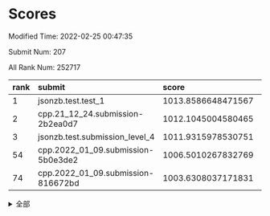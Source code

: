 # Scores

Modified Time: 2022-02-25 00:47:35

Submit Num: 207

All Rank Num: 252717

| rank |               submit               |       score        |       sigma        | pk_num |
| :--- | :--------------------------------- | :----------------- | :----------------- | :----- |
| 1    | jsonzb.test.test_1                 | 1013.8586648471567 | 0.8184028282772834 | 4882   |
| 2    | cpp.21_12_24.submission-2b2ea0d7   | 1012.1045004580465 | 0.7939179712691765 | 4879   |
| 3    | jsonzb.test.submission_level_4     | 1011.9315978530751 | 0.7824466528230383 | 4882   |
| 54   | cpp.2022_01_09.submission-5b0e3de2 | 1006.5010267832769 | 0.7290773369955441 | 4891   |
| 74   | cpp.2022_01_09.submission-816672bd | 1003.6308037171831 | 0.7050117699127278 | 4885   |


<details>
<summary>全部</summary>

| rank |                 submit                 |       score        |       sigma        | pk_num |
| :--- | :------------------------------------- | :----------------- | :----------------- | :----- |
| 1    | jsonzb.test.test_1                     | 1013.8586648471567 | 0.8184028282772834 | 4882   |
| 2    | cpp.21_12_24.submission-2b2ea0d7       | 1012.1045004580465 | 0.7939179712691765 | 4879   |
| 3    | jsonzb.test.submission_level_4         | 1011.9315978530751 | 0.7824466528230383 | 4882   |
| 4    | gobigger.level_3.submission_level_3_40 | 1011.4902006584161 | 0.7673622981667674 | 4888   |
| 5    | gobigger.level_3.submission_level_3_15 | 1011.1291401128516 | 0.759719390583866  | 4886   |
| 6    | gobigger.level_3.submission_level_3_38 | 1011.107971822243  | 0.768683875469397  | 4883   |
| 7    | gobigger.level_3.submission_level_3_34 | 1011.0736330008767 | 0.770382960829551  | 4885   |
| 8    | gobigger.level_3.submission_level_3_0  | 1011.066679167593  | 0.7472835724834644 | 4880   |
| 9    | gobigger.level_3.submission_level_3_30 | 1010.974327725223  | 0.7462493480689311 | 4880   |
| 10   | gobigger.level_3.submission_level_3_37 | 1010.8192941102859 | 0.7669807825362943 | 4883   |
| 11   | gobigger.level_3.submission_level_3_45 | 1010.7889051158937 | 0.7950121789348538 | 4887   |
| 12   | gobigger.level_3.submission_level_3_27 | 1010.7705879130032 | 0.7445870924545902 | 4887   |
| 13   | gobigger.level_3.submission_level_3_1  | 1010.7661486313566 | 0.7509358781268557 | 4881   |
| 14   | gobigger.level_3.submission_level_3_21 | 1010.6933426515221 | 0.7484876520530798 | 4882   |
| 15   | gobigger.level_3.submission_level_3_3  | 1010.2930033658716 | 0.7638862817025024 | 4880   |
| 16   | gobigger.level_3.submission_level_3_36 | 1010.2796842953398 | 0.7538305201696044 | 4878   |
| 17   | gobigger.level_3.submission_level_3_20 | 1010.2784626381815 | 0.7517213424328291 | 4874   |
| 18   | gobigger.level_3.submission_level_3_2  | 1010.2437578638519 | 0.7497856888422778 | 4880   |
| 19   | gobigger.level_3.submission_level_3_11 | 1010.2122163470274 | 0.781777161056273  | 4883   |
| 20   | gobigger.level_3.submission_level_3_7  | 1010.1756360810389 | 0.7640902788884856 | 4885   |
| 21   | gobigger.level_3.submission_level_3_41 | 1010.1672380117849 | 0.7603523345036054 | 4887   |
| 22   | gobigger.level_3.submission_level_3_35 | 1010.1073776992764 | 0.7867383057536654 | 4884   |
| 23   | gobigger.level_3.submission_level_3_25 | 1010.0206756507324 | 0.7513480775151543 | 4884   |
| 24   | gobigger.level_3.submission_level_3_24 | 1009.9756258387886 | 0.7475317225126334 | 4883   |
| 25   | gobigger.level_3.submission_level_3_4  | 1009.8941302648128 | 0.756068586906641  | 4888   |
| 26   | gobigger.level_3.submission_level_3_46 | 1009.8888629804267 | 0.7504923584458072 | 4885   |
| 27   | gobigger.level_3.submission_level_3_33 | 1009.8821301344697 | 0.7580336246237025 | 4885   |
| 28   | gobigger.level_3.submission_level_3_10 | 1009.8729546988794 | 0.7718082346299386 | 4880   |
| 29   | gobigger.level_3.submission_level_3_43 | 1009.8151064390536 | 0.7608532398315566 | 4889   |
| 30   | gobigger.level_3.submission_level_3_12 | 1009.6591509960324 | 0.7629422146321702 | 4879   |
| 31   | gobigger.level_3.submission_level_3_42 | 1009.6568474945267 | 0.7451328069324387 | 4881   |
| 32   | gobigger.level_3.submission_level_3_47 | 1009.6548467694834 | 0.7578447635995926 | 4884   |
| 33   | gobigger.level_3.submission_level_3_28 | 1009.6053072679015 | 0.7600945373634809 | 4886   |
| 34   | gobigger.level_3.submission_level_3_9  | 1009.5374064487343 | 0.7441502753539537 | 4880   |
| 35   | gobigger.level_3.submission_level_3_32 | 1009.510540010852  | 0.7518617559451256 | 4884   |
| 36   | gobigger.level_3.submission_level_3_13 | 1009.4393297829762 | 0.7660245119748575 | 4881   |
| 37   | gobigger.level_3.submission_level_3_19 | 1009.4220547349672 | 0.7513604111850023 | 4885   |
| 38   | gobigger.level_3.submission_level_3_6  | 1009.3239835850738 | 0.7410586690816894 | 4884   |
| 39   | gobigger.level_3.submission_level_3_39 | 1009.2579688371533 | 0.7491618158496337 | 4885   |
| 40   | gobigger.level_3.submission_level_3_17 | 1009.2307584107056 | 0.7484516246138874 | 4886   |
| 41   | gobigger.level_3.submission_level_3_29 | 1009.1747269415271 | 0.7368652760692895 | 4885   |
| 42   | gobigger.level_3.submission_level_3_48 | 1009.1159421345759 | 0.7470348838171391 | 4887   |
| 43   | gobigger.level_3.submission_level_3_18 | 1009.1010741824101 | 0.7246150604401403 | 4880   |
| 44   | gobigger.level_3.submission_level_3_23 | 1009.056954086217  | 0.7381828107675595 | 4883   |
| 45   | gobigger.level_3.submission_level_3_14 | 1009.0262853927464 | 0.7644044126417151 | 4887   |
| 46   | gobigger.level_3.submission_level_3_5  | 1008.9635317902577 | 0.7461773123998867 | 4886   |
| 47   | gobigger.level_3.submission_level_3_31 | 1008.9307047440622 | 0.7656487690682684 | 4884   |
| 48   | gobigger.level_3.submission_level_3_49 | 1008.7543794997302 | 0.7510297758184784 | 4884   |
| 49   | gobigger.level_3.submission_level_3_16 | 1008.6885111467417 | 0.7573525864741391 | 4889   |
| 50   | gobigger.level_3.submission_level_3_44 | 1008.6550156291829 | 0.752084766673774  | 4885   |
| 51   | gobigger.level_3.submission_level_3_26 | 1008.5599638502096 | 0.7604432455639956 | 4881   |
| 52   | gobigger.level_3.submission_level_3_22 | 1008.4698425336782 | 0.7478633254211545 | 4882   |
| 53   | gobigger.level_3.submission_level_3_8  | 1008.2618093431041 | 0.7352887717514972 | 4880   |
| 54   | cpp.2022_01_09.submission-5b0e3de2     | 1006.5010267832769 | 0.7290773369955441 | 4891   |
| 55   | gobigger.level_1.submission_level_1_31 | 1005.124243576705  | 0.716170119354922  | 4884   |
| 56   | gobigger.level_1.submission_level_1_34 | 1005.026104100077  | 0.7195405646570856 | 4884   |
| 57   | gobigger.level_1.submission_level_1_29 | 1004.6810624190824 | 0.7292380548839544 | 4882   |
| 58   | gobigger.level_1.submission_level_1_39 | 1004.4279217870209 | 0.7249720012618623 | 4889   |
| 59   | gobigger.level_1.submission_level_1_32 | 1004.4150504367483 | 0.7280502589521065 | 4887   |
| 60   | gobigger.level_1.submission_level_1_9  | 1004.2221263341306 | 0.7195618446409913 | 4884   |
| 61   | gobigger.level_1.submission_level_1_16 | 1004.1920496342046 | 0.7176499538002946 | 4884   |
| 62   | gobigger.level_1.submission_level_1_30 | 1004.1912589350144 | 0.7222625621587418 | 4882   |
| 63   | gobigger.level_1.submission_level_1_1  | 1004.1433386782891 | 0.7128595666396348 | 4880   |
| 64   | gobigger.level_1.submission_level_1_0  | 1004.1432188441161 | 0.7102843603467242 | 4872   |
| 65   | gobigger.level_1.submission_level_1_45 | 1004.0993252066098 | 0.7173286952427826 | 4886   |
| 66   | gobigger.level_1.submission_level_1_23 | 1003.9844018315641 | 0.7008317216324365 | 4885   |
| 67   | gobigger.level_1.submission_level_1_46 | 1003.845648012869  | 0.70828601810066   | 4885   |
| 68   | gobigger.level_1.submission_level_1_4  | 1003.8422526334508 | 0.7191290675704759 | 4890   |
| 69   | gobigger.level_1.submission_level_1_18 | 1003.8269157448065 | 0.7215229971334135 | 4882   |
| 70   | gobigger.level_1.submission_level_1_42 | 1003.8193602926495 | 0.709032308762182  | 4885   |
| 71   | gobigger.level_1.submission_level_1_6  | 1003.7650261633197 | 0.7224584234201918 | 4889   |
| 72   | gobigger.level_1.submission_level_1_3  | 1003.688172656777  | 0.7123873129512815 | 4881   |
| 73   | gobigger.level_1.submission_level_1_37 | 1003.6436552975968 | 0.7161229115652412 | 4884   |
| 74   | cpp.2022_01_09.submission-816672bd     | 1003.6308037171831 | 0.7050117699127278 | 4885   |
| 75   | gobigger.level_1.submission_level_1_26 | 1003.6056015971504 | 0.7282117778888737 | 4882   |
| 76   | gobigger.level_1.submission_level_1_25 | 1003.5866306944919 | 0.7162310966699362 | 4881   |
| 77   | gobigger.level_1.submission_level_1_22 | 1003.5593777930001 | 0.7138050478632834 | 4884   |
| 78   | gobigger.level_1.submission_level_1_11 | 1003.5593308321452 | 0.7138871842827734 | 4880   |
| 79   | gobigger.level_1.submission_level_1_12 | 1003.5386215148332 | 0.7098642296966282 | 4882   |
| 80   | gobigger.level_1.submission_level_1_47 | 1003.3299462659544 | 0.7209871040855794 | 4881   |
| 81   | gobigger.level_1.submission_level_1_24 | 1003.2812806105972 | 0.7142704264840609 | 4885   |
| 82   | gobigger.level_1.submission_level_1_36 | 1003.2350754506084 | 0.7191115810612944 | 4886   |
| 83   | gobigger.level_1.submission_level_1_7  | 1003.2285473979482 | 0.7087467889538316 | 4886   |
| 84   | gobigger.level_1.submission_level_1_2  | 1003.2042267976886 | 0.7069782198146825 | 4890   |
| 85   | gobigger.level_1.submission_level_1_20 | 1003.192074944421  | 0.7108315708919096 | 4883   |
| 86   | gobigger.level_1.submission_level_1_10 | 1003.18087505866   | 0.7182288089005905 | 4882   |
| 87   | gobigger.level_1.submission_level_1_14 | 1003.0772574263385 | 0.7237172019744018 | 4888   |
| 88   | gobigger.level_1.submission_level_1_8  | 1003.0348971440702 | 0.7148452011220054 | 4885   |
| 89   | gobigger.level_1.submission_level_1_5  | 1003.0283588241997 | 0.7077471043307987 | 4875   |
| 90   | gobigger.level_1.submission_level_1_27 | 1003.0099019745609 | 0.7073500111182159 | 4885   |
| 91   | gobigger.level_1.submission_level_1_35 | 1003.0050771267555 | 0.7212565272001812 | 4882   |
| 92   | gobigger.level_1.submission_level_1_41 | 1003.000294202074  | 0.7132609586849054 | 4882   |
| 93   | gobigger.level_1.submission_level_1_38 | 1002.9821369029646 | 0.7082333789615766 | 4883   |
| 94   | gobigger.level_1.submission_level_1_48 | 1002.9742090964785 | 0.7087142267181483 | 4885   |
| 95   | gobigger.level_1.submission_level_1_13 | 1002.928190800823  | 0.7154688345450898 | 4887   |
| 96   | gobigger.level_1.submission_level_1_19 | 1002.7104711812392 | 0.7080180468446573 | 4881   |
| 97   | gobigger.level_1.submission_level_1_15 | 1002.5825298567656 | 0.7075152545937815 | 4881   |
| 98   | gobigger.level_1.submission_level_1_17 | 1002.4638421881309 | 0.7198047070527519 | 4891   |
| 99   | gobigger.level_1.submission_level_1_49 | 1002.3056376203285 | 0.7062680845709018 | 4883   |
| 100  | gobigger.level_1.submission_level_1_21 | 1002.2987258070572 | 0.7078263978917344 | 4886   |
| 101  | gobigger.level_1.submission_level_1_33 | 1002.1932650431494 | 0.7303859410227602 | 4885   |
| 102  | gobigger.level_1.submission_level_1_28 | 1002.1420790311969 | 0.7074766211777072 | 4880   |
| 103  | gobigger.level_1.submission_level_1_43 | 1002.0548059284857 | 0.7230171114645325 | 4877   |
| 104  | gobigger.level_1.submission_level_1_44 | 1002.0260522164991 | 0.7113050419146182 | 4881   |
| 105  | gobigger.level_1.submission_level_1_40 | 1001.9195389160768 | 0.699959249057614  | 4883   |
| 106  | gobigger.random.submission_random_32   | 997.4801090010405  | 0.7115974073202189 | 4885   |
| 107  | gobigger.random.submission_random_47   | 997.0126379799489  | 0.7083137272362197 | 4889   |
| 108  | gobigger.random.submission_random_41   | 996.9015280873808  | 0.7156445527987509 | 4884   |
| 109  | gobigger.random.submission_random_3    | 996.8663208515318  | 0.713654412484468  | 4877   |
| 110  | gobigger.random.submission_random_1    | 996.7557152360434  | 0.7057594184660355 | 4884   |
| 111  | gobigger.random.submission_random_44   | 996.753803353786   | 0.7150949842779049 | 4888   |
| 112  | gobigger.random.submission_random_30   | 996.7029510233273  | 0.7097235532935692 | 4883   |
| 113  | gobigger.random.submission_random_20   | 996.6977527708391  | 0.715287872461224  | 4878   |
| 114  | gobigger.random.submission_random_42   | 996.6234422385825  | 0.7151787336956575 | 4883   |
| 115  | gobigger.random.submission_random_21   | 996.6178248739695  | 0.701792682726591  | 4883   |
| 116  | gobigger.random.submission_random_2    | 996.5102918786241  | 0.7070883864752358 | 4874   |
| 117  | gobigger.random.submission_random_15   | 996.3620220224886  | 0.7074393776298373 | 4883   |
| 118  | gobigger.random.submission_random_26   | 996.3526872920878  | 0.7025187799095673 | 4884   |
| 119  | gobigger.random.submission_random_19   | 996.3508603434191  | 0.712780949806133  | 4880   |
| 120  | gobigger.random.submission_random_23   | 996.3212461878815  | 0.7182560665488414 | 4881   |
| 121  | gobigger.random.submission_random_5    | 996.2976083469309  | 0.7028935553284291 | 4882   |
| 122  | gobigger.random.submission_random_39   | 996.2604608969206  | 0.7108759439314744 | 4888   |
| 123  | gobigger.random.submission_random_49   | 996.240865389382   | 0.7092096238314336 | 4881   |
| 124  | gobigger.random.submission_random_29   | 996.2343742796968  | 0.7017538170162895 | 4882   |
| 125  | gobigger.random.submission_random_25   | 996.2242310278639  | 0.704463434315475  | 4875   |
| 126  | gobigger.random.submission_random_7    | 996.2202787244133  | 0.7181793205305885 | 4883   |
| 127  | gobigger.random.submission_random_18   | 996.1909478529589  | 0.6987913100346737 | 4885   |
| 128  | gobigger.random.submission_random_37   | 996.173573988732   | 0.7043545889271977 | 4882   |
| 129  | gobigger.random.submission_random_36   | 996.0890719072206  | 0.7109901462903172 | 4883   |
| 130  | gobigger.random.submission_random_35   | 996.0753476831235  | 0.7075490646011501 | 4884   |
| 131  | gobigger.random.submission_random_48   | 996.0546059051326  | 0.7042554789222378 | 4881   |
| 132  | gobigger.random.submission_random_33   | 996.0487830655512  | 0.7206567668494482 | 4887   |
| 133  | gobigger.random.submission_random_6    | 996.0094179098569  | 0.7181831250805316 | 4878   |
| 134  | gobigger.random.submission_random_34   | 995.9130934783035  | 0.7077902351096733 | 4882   |
| 135  | gobigger.random.submission_random_22   | 995.8921853831628  | 0.7093682044152373 | 4889   |
| 136  | gobigger.random.submission_random_24   | 995.8826239333391  | 0.7137732187464275 | 4884   |
| 137  | gobigger.random.submission_random_12   | 995.708699351821   | 0.702875353718531  | 4884   |
| 138  | gobigger.random.submission_random_28   | 995.6773563710049  | 0.7208312841958828 | 4880   |
| 139  | gobigger.random.submission_random_13   | 995.6737821421741  | 0.709043967617681  | 4883   |
| 140  | gobigger.random.submission_random_17   | 995.6669078392235  | 0.7103529392947588 | 4888   |
| 141  | gobigger.random.submission_random_46   | 995.560337461633   | 0.6992208044934535 | 4881   |
| 142  | gobigger.random.submission_random_45   | 995.5355212162524  | 0.7146010309280607 | 4882   |
| 143  | gobigger.random.submission_random_8    | 995.4996262291581  | 0.7236795531619037 | 4883   |
| 144  | gobigger.random.submission_random_43   | 995.4706675873373  | 0.7163038198461795 | 4886   |
| 145  | gobigger.random.submission_random_9    | 995.4346874538868  | 0.6964690789306719 | 4884   |
| 146  | gobigger.random.submission_random_0    | 995.4178518512111  | 0.7185071112295196 | 4881   |
| 147  | gobigger.random.submission_random_16   | 995.3808953789164  | 0.7133236225661183 | 4882   |
| 148  | gobigger.random.submission_random_4    | 995.2798291375426  | 0.7166575046890818 | 4880   |
| 149  | gobigger.random.submission_random_11   | 995.1458341306667  | 0.7163695571057775 | 4882   |
| 150  | gobigger.random.submission_random_14   | 995.1276811706387  | 0.7087809242061653 | 4886   |
| 151  | gobigger.random.submission_random_38   | 995.1070957319059  | 0.7171830305544629 | 4883   |
| 152  | gobigger.random.submission_random_10   | 995.0902534474187  | 0.7229628051571981 | 4884   |
| 153  | gobigger.random.submission_random_40   | 995.0867097868277  | 0.700977887443631  | 4883   |
| 154  | gobigger.random.submission_random_27   | 995.0538511854148  | 0.7265611489429222 | 4884   |
| 155  | gobigger.random.submission_random_31   | 994.456450957286   | 0.7208469920778557 | 4883   |
| 156  | gobigger.level_2.submission_level_2_1  | 994.4393573431109  | 0.7259113428381802 | 4888   |
| 157  | gobigger.level_2.submission_level_2_3  | 993.7294029543241  | 0.7431768558042737 | 4885   |
| 158  | gobigger.level_2.submission_level_2_20 | 993.6847814048671  | 0.7268287746359999 | 4884   |
| 159  | gobigger.level_2.submission_level_2_7  | 993.6376701927222  | 0.7416486587177525 | 4883   |
| 160  | gobigger.level_2.submission_level_2_37 | 993.5196189775982  | 0.7326932302511289 | 4882   |
| 161  | gobigger.level_2.submission_level_2_22 | 993.4904318327596  | 0.7405142938087989 | 4883   |
| 162  | gobigger.level_2.submission_level_2_44 | 993.3252313504859  | 0.7357060198846553 | 4877   |
| 163  | gobigger.level_2.submission_level_2_18 | 993.2818527051976  | 0.7340026533232966 | 4890   |
| 164  | gobigger.level_2.submission_level_2_48 | 993.2352990230092  | 0.7346527308893719 | 4882   |
| 165  | gobigger.level_2.submission_level_2_27 | 993.2135081124947  | 0.7419070522456875 | 4885   |
| 166  | gobigger.level_2.submission_level_2_16 | 993.1230576670083  | 0.7414301235577435 | 4883   |
| 167  | gobigger.level_2.submission_level_2_49 | 993.1063155344334  | 0.7343044609830334 | 4884   |
| 168  | gobigger.level_2.submission_level_2_5  | 993.0960456173642  | 0.7260451910899398 | 4886   |
| 169  | gobigger.level_2.submission_level_2_40 | 993.0822410258098  | 0.7362573387958488 | 4886   |
| 170  | gobigger.level_2.submission_level_2_12 | 992.9180351257501  | 0.7458760083092507 | 4885   |
| 171  | gobigger.level_2.submission_level_2_6  | 992.8953089321897  | 0.7348907189691501 | 4880   |
| 172  | gobigger.level_2.submission_level_2_0  | 992.8868055530761  | 0.7404580033994799 | 4883   |
| 173  | gobigger.level_2.submission_level_2_2  | 992.8165751026136  | 0.7301923242292406 | 4883   |
| 174  | gobigger.level_2.submission_level_2_4  | 992.6895924302023  | 0.7279404322889748 | 4885   |
| 175  | gobigger.level_2.submission_level_2_24 | 992.6486189599476  | 0.7392545910356365 | 4882   |
| 176  | gobigger.level_2.submission_level_2_46 | 992.4203472442085  | 0.735650123968329  | 4886   |
| 177  | gobigger.level_2.submission_level_2_45 | 992.2099303587995  | 0.7627723384236184 | 4885   |
| 178  | gobigger.level_2.submission_level_2_31 | 992.1349207522906  | 0.7447693880725389 | 4881   |
| 179  | gobigger.level_2.submission_level_2_10 | 992.0450487680598  | 0.7367769041109835 | 4881   |
| 180  | gobigger.level_2.submission_level_2_25 | 991.9331987036512  | 0.7488797324499215 | 4888   |
| 181  | gobigger.level_2.submission_level_2_43 | 991.8049369090298  | 0.7394867033394316 | 4879   |
| 182  | gobigger.level_2.submission_level_2_36 | 991.7872349931152  | 0.7304739839853559 | 4887   |
| 183  | gobigger.level_2.submission_level_2_38 | 991.7535333309188  | 0.7295863487798914 | 4882   |
| 184  | gobigger.level_2.submission_level_2_21 | 991.7491384960831  | 0.7331926318526836 | 4884   |
| 185  | gobigger.level_2.submission_level_2_8  | 991.7248115981029  | 0.7578516340014195 | 4882   |
| 186  | gobigger.level_2.submission_level_2_9  | 991.6335403589687  | 0.7524402150107917 | 4880   |
| 187  | gobigger.level_2.submission_level_2_35 | 991.5457130093871  | 0.7671174286198775 | 4883   |
| 188  | gobigger.level_2.submission_level_2_19 | 991.5385326004966  | 0.7560032622603419 | 4887   |
| 189  | gobigger.level_2.submission_level_2_29 | 991.4857477420763  | 0.7500401112501829 | 4887   |
| 190  | gobigger.level_2.submission_level_2_41 | 991.417330089596   | 0.7408774233406719 | 4887   |
| 191  | gobigger.level_2.submission_level_2_39 | 991.3157983199314  | 0.7510732763789343 | 4885   |
| 192  | gobigger.level_2.submission_level_2_14 | 991.2291180152679  | 0.7440061916910168 | 4885   |
| 193  | gobigger.level_2.submission_level_2_34 | 991.1573367845207  | 0.750572475556061  | 4884   |
| 194  | gobigger.level_2.submission_level_2_47 | 991.0833708015533  | 0.7575893632028942 | 4886   |
| 195  | gobigger.level_2.submission_level_2_23 | 991.039672317166   | 0.7664549246886698 | 4886   |
| 196  | gobigger.level_2.submission_level_2_28 | 991.0279569320298  | 0.7536679348230249 | 4882   |
| 197  | gobigger.level_2.submission_level_2_32 | 991.0275033106745  | 0.7540096529264532 | 4882   |
| 198  | gobigger.level_2.submission_level_2_30 | 990.9179304610452  | 0.7783706380322287 | 4888   |
| 199  | gobigger.level_2.submission_level_2_17 | 990.8159182001269  | 0.7679663150958468 | 4883   |
| 200  | gobigger.level_2.submission_level_2_15 | 990.7517396351266  | 0.7534734507998344 | 4885   |
| 201  | gobigger.level_2.submission_level_2_11 | 990.6839354325406  | 0.768894235335241  | 4886   |
| 202  | gobigger.level_2.submission_level_2_42 | 990.5447092431549  | 0.748482434533404  | 4881   |
| 203  | gobigger.level_2.submission_level_2_13 | 990.4538177156697  | 0.7710053720693133 | 4882   |
| 204  | gobigger.level_2.submission_level_2_33 | 990.406748330952   | 0.7723510289498089 | 4882   |
| 205  | gobigger.level_2.submission_level_2_26 | 989.8865453574256  | 0.7829996510102484 | 4881   |
| 206  | gobigger.none.submission_none_1        | 977.1029785162209  | 1.4174014203435963 | 4884   |
| 207  | gobigger.none.submission_none_0        | 975.706328775754   | 1.5106414250938114 | 4882   |

</details>